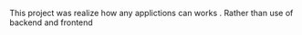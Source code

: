 This project was realize how  any applictions can works . Rather than use of backend and frontend 


